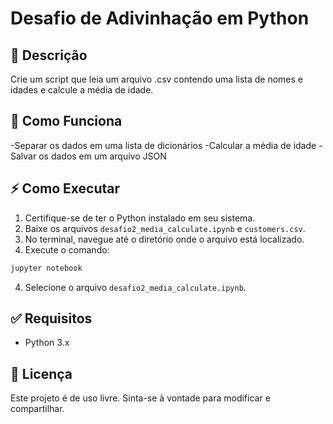# Desafio de Adivinhação em Python

## 📌 Descrição
Crie um script que leia um arquivo .csv contendo uma lista de nomes e idades e calcule a média de idade.

## 🚀 Como Funciona
-Separar os dados em uma lista de dicionários
-Calcular a média de idade
-Salvar os dados em um arquivo JSON

## ⚡ Como Executar
1. Certifique-se de ter o Python instalado em seu sistema.
2. Baixe os arquivos `desafio2_media_calculate.ipynb` e `customers.csv`.
3. No terminal, navegue até o diretório onde o arquivo está localizado.
4. Execute o comando:

```bash
jupyter notebook
```

4. Selecione o arquivo `desafio2_media_calculate.ipynb`.
## ✅ Requisitos
- Python 3.x

## 📄 Licença
Este projeto é de uso livre. Sinta-se à vontade para modificar e compartilhar.
